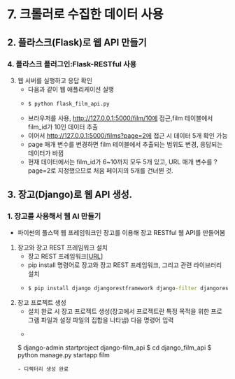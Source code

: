 # 7. 크롤러로 수집한 데이터 사용
## 2. 플라스크(Flask)로 웹 API 만들기
### 4. 플라스크 플러그인:Flask-RESTful 사용
3. 웹 서버를 실행하고 응답 확인
   - 다음과 같이 웹 애플리케이션 실행
   - ```cmd
     $ python flask_film_api.py
     ```
   - 브라우저를 사용, http://127.0.0.1:5000/film/10에 접근,film 테이블에서 film_id가 10인 데이터 추출
   - 이어서 http://127.0.0.1:5000/films?page=2에 접근 시 데이터 5개 확인 가능
   - page 매개 변수를 변경하면 film 테이블에서 추출되는 범위도 변경, 응답되는 데이터가 바뀜
   - 현재 데이터에서는 film_id가 6~10까지 모두 5개 있고, URL 매개 변수를 ?page=2로 지정했으므로 처음 페이지의 5개를 건너뛴 것.

## 3. 장고(Django)로 웹 API 생성.
### 1. 장고를 사용해서 웹 AI 만들기
- 파이썬의 풀스택 웹 프레임워크인 장고를 이용해 장고 RESTful 웹 API를 만들어봄
1. 장고와 장고 REST 프레임워크 설치
   - 장고 REST 프레임워크[[URL](http://www.django-rest-framework.org)]
   - pip install 명령어로 장고와 장고 REST 프레임워크, 그리고 관련 라이브러리 설치
   - ```cmd
     $ pip install django djangorestframework django-filter djangorestframework-filters
     ```
2. 장고 프로젝트 생성
   - 설치 완료 시 장고 프로젝트 생성(장고에서 프로젝트란 특정 목적을 위한 프로그램 파일과 설정 파일의 집합을 나타냄) 다음 명령어 입력
   - ```cmd
    $ django-admin startproject django-film_api
    $ cd django_film_api
    $ python manage.py startapp film
     ```
   - 디렉터리 생성 완료
